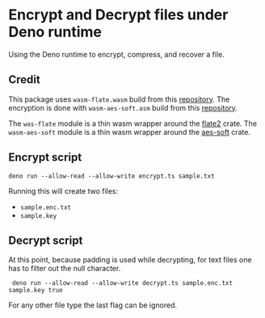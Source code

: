 # Encrypt and Decrypt files under Deno runtime

Using the Deno runtime to encrypt, compress, and recover a file.

## Credit

This package uses `wasm-flate.wasm` build from this [repository](https://github.com/drbh/wasm-flate).
The encryption is done with `wasm-aes-soft.asm` build from this [repository](https://github.com/icyJoseph/wasm-aes-soft).

The `was-flate` module is a thin wasm wrapper around the [flate2](https://docs.rs/crate/flate2/1.0.14) crate.
The `wasm-aes-soft` module is a thin wasm wrapper around the [aes-soft](https://docs.rs/crate/aes-soft/0.3.3) crate.

## Encrypt script

```
deno run --allow-read --allow-write encrypt.ts sample.txt
```

Running this will create two files:

- `sample.enc.txt`
- `sample.key`

## Decrypt script

At this point, because padding is used while decrypting, for text files one has to filter out the null character.

```
 deno run --allow-read --allow-write decrypt.ts sample.enc.txt sample.key true
```

For any other file type the last flag can be ignored.
